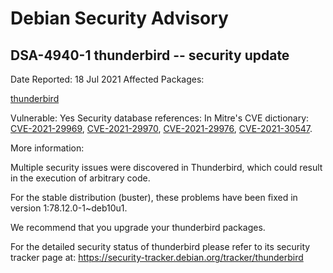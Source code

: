 
Debian Security Advisory
========================


DSA-4940-1 thunderbird -- security update
-----------------------------------------



Date Reported:
18 Jul 2021
Affected Packages:

[thunderbird](https://packages.debian.org/src:thunderbird)

Vulnerable:
Yes
Security database references:
In Mitre's CVE dictionary: [CVE-2021-29969](https://security-tracker.debian.org/tracker/CVE-2021-29969), [CVE-2021-29970](https://security-tracker.debian.org/tracker/CVE-2021-29970), [CVE-2021-29976](https://security-tracker.debian.org/tracker/CVE-2021-29976), [CVE-2021-30547](https://security-tracker.debian.org/tracker/CVE-2021-30547).  

More information:

Multiple security issues were discovered in Thunderbird, which could
result in the execution of arbitrary code.


For the stable distribution (buster), these problems have been fixed in
version 1:78.12.0-1~deb10u1.


We recommend that you upgrade your thunderbird packages.


For the detailed security status of thunderbird please refer to
its security tracker page at:
<https://security-tracker.debian.org/tracker/thunderbird>





